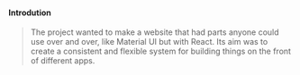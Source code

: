 #### Introdution
> The project wanted to make a website that had parts anyone could use over and over, like Material UI but with React. Its aim was to create a consistent and flexible system for building things on the front of different apps.
